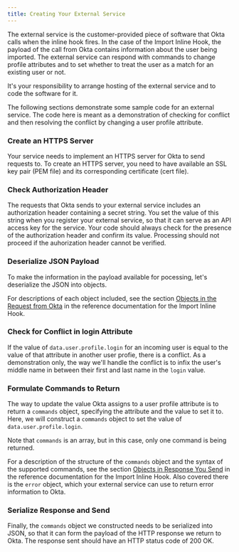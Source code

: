 ```yaml
---
title: Creating Your External Service
---
```


The external service is the customer-provided piece of software that Okta calls when the inline hook fires. In the case of the Import Inline Hook, the payload of the call from Okta contains information about the user being imported. The external service can respond with commands to change profile attributes and to set whether to treat the user as a match for an existing user or not.

It's your responsibility to arrange hosting of the external service and to code the software for it.

The following sections demonstrate some sample code for an external service. The code here is meant as a demonstration of checking for conflict and then resolving the conflict by changing a user profile attribute.

### Create an HTTPS Server

Your service needs to implement an HTTPS server for Okta to send requests to. To create an HTTPS server, you need to have available an SSL key pair (PEM file) and its corresponding certificate (cert file).

<StackSelector snippet="create-https"/>

### Check Authorization Header

The requests that Okta sends to your external service includes an authorization header containing a secret string. You set the value of this string when you register your external service, so that it can serve as an API access key for the service. Your code should always check for the presence of the authorization header and confirm its value. Processing should not proceed if the auhorization header cannot be verified.

<StackSelector snippet="check-auth"/>

### Deserialize JSON Payload

To make the information in the payload available for pocessing, let's deserialize the JSON into objects.

<StackSelector snippet="deserialize"/>

For descriptions of each object included, see the section [Objects in the Request from Okta](/use_cases/inline_hooks/import_hook/import_hook/#objects-in-the-request-from-okta) in the reference documentation for the Import Inline Hook.

### Check for Conflict in login Attribute

If the value of `data.user.profile.login` for an incoming user is equal to the value of that attribute in another user profie, there is a conflict. As a demonstration only, the way we'll handle the conflict is to infix the user's middle name in between their first and last name in the `login` value.

<StackSelector snippet="detect-conflict"/>

### Formulate Commands to Return

The way to update the value Okta assigns to a user profile attribute is to return a `commands` object, specifying the attribute and the value to set it to. Here, we will construct a `commands` object to set the value of `data.user.profile.login`. 

<StackSelector snippet="construct-commands-object"/>

Note that `commands` is an array, but in this case, only one command is being returned.

For a description of the structure of the `commands` object and the syntax of the supported commands, see the section [Objects in Response You Send](/use_cases/inline_hooks/import_hook/import_hook/#objects-in-response-you-send) in the reference documentation for the Import Inline Hook. Also covered there is the `error` object, which your external service can use to return error information to Okta. 

### Serialize Response and Send

Finally, the `commands` object we constructed needs to be serialized into JSON, so that it can form the payload of the HTTP response we return to Okta. The response sent should have an HTTP status code of 200 OK.

<StackSelector snippet="serialize"/>

<NextSectionLink />

